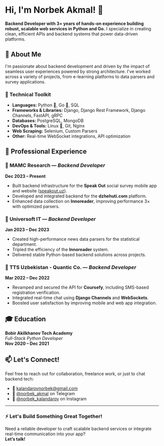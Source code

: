 # Hi, I'm Norbek Akmal! 🚀

**Backend Developer with 3+ years of hands-on experience building robust, scalable web services in Python and Go.** I specialize in creating clean, efficient APIs and backend systems that power data-driven platforms.

## 🌟 About Me

I'm passionate about backend development and driven by the impact of seamless user experiences powered by strong architecture. I've worked across a variety of projects, from e-learning platforms to data parsers and survey applications.

### 🧰 Technical Toolkit

- **Languages:** Python 🐍, Go 🚀, SQL
- **Frameworks & Libraries:** Django, Django Rest Framework, Django Channels, FastAPI, gRPC
- **Databases:** PostgreSQL, MongoDB
- **DevOps & Tools:** Linux 🐧, Git, Nginx
- **Web Scraping:** Selenium, Custom Parsers
- **Other:** Real-time WebSocket integrations, API optimization

## 💼 Professional Experience

### 🔹 **MAMC Research** — *Backend Developer*  
**Dec 2023 – Present**
- Built backend infrastructure for the **Speak Out** social survey mobile app and website ([speakout.uz](https://speakout.uz)).
- Developed and integrated backend for the **dzhehuti.com** platform.
- Enhanced data collection on **Innoreader**, improving performance 3× with optimized parsers.

### 🔹 **Universoft IT** — *Backend Developer*  
**Jan 2023 – Dec 2023**
- Created high-performance news data parsers for the statistical department.
- Tripled the efficiency of the **Innoreader** system.
- Delivered stable Python-based backend solutions across projects.

### 🔹 **TTS Uzbekistan - Quantic Co.** — *Backend Developer*  
**Mar 2022 – Dec 2022**
- Revamped and secured the API for **Coursefy**, including SMS-based registration verification.
- Integrated real-time chat using **Django Channels** and **WebSockets**.
- Boosted user satisfaction by improving mobile and web app integration.

## 🎓 Education

**Bobir Akilkhanov Tech Academy**  
*Full-Stack Python Developer*  
**Nov 2020 – Dec 2021**

## 📫 Let's Connect!

Feel free to reach out for collaboration, freelance work, or just to chat backend tech:

- 📧 [kalandarovnorbek@gmail.com](mailto:kalandarovnorbek@gmail.com)
- 💬 [@norbek_akmal](https://t.me/norbek_akmal) on Telegram
- 📸 [@norbek_kalandarov](https://www.instagram.com/norbek_kalandarov/) on Instagram

---

### ⚡ Let's Build Something Great Together!

Need a reliable developer to craft scalable backend services or integrate real-time communication into your app?  
**Let’s talk!**
